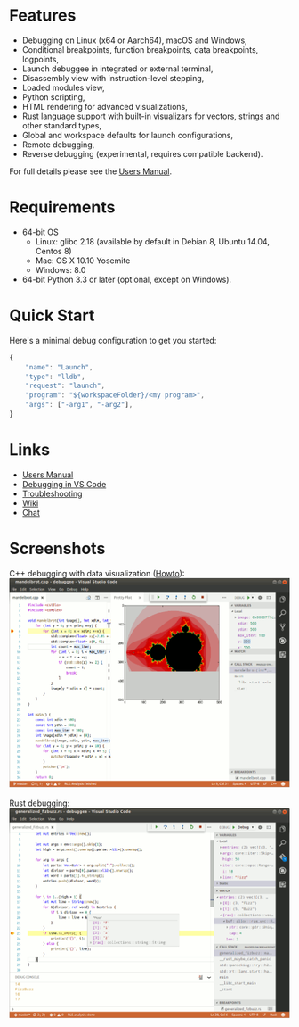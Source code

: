# Features
- Debugging on Linux (x64 or Aarch64), macOS and Windows,
- Conditional breakpoints, function breakpoints, data breakpoints, logpoints,
- Launch debuggee in integrated or external terminal,
- Disassembly view with instruction-level stepping,
- Loaded modules view,
- Python scripting,
- HTML rendering for advanced visualizations,
- Rust language support with built-in visualizars for vectors, strings and other standard types,
- Global and workspace defaults for launch configurations,
- Remote debugging,
- Reverse debugging (experimental, requires compatible backend).

For full details please see the [Users Manual](MANUAL.md).

# Requirements
- 64-bit OS
    - Linux: glibc 2.18 (available by default in Debian 8, Ubuntu 14.04, Centos 8)
    - Mac: OS X 10.10 Yosemite
    - Windows: 8.0
- 64-bit Python 3.3 or later (optional, except on Windows).

# Quick Start
Here's a minimal debug configuration to get you started:
```javascript
{
    "name": "Launch",
    "type": "lldb",
    "request": "launch",
    "program": "${workspaceFolder}/<my program>",
    "args": ["-arg1", "-arg2"],
}
```

# Links
- [Users Manual](MANUAL.md)
- [Debugging in VS Code](https://code.visualstudio.com/docs/editor/debugging)
- [Troubleshooting](https://github.com/vadimcn/vscode-lldb/wiki/Troubleshooting)
- [Wiki](https://github.com/vadimcn/vscode-lldb/wiki)
- [Chat](https://gitter.im/vscode-lldb/QnA)


# Screenshots

C++ debugging with data visualization ([Howto](https://github.com/vadimcn/vscode-lldb/wiki/Data-visualization)):<br>
![source](images/plotting.png)
<br>
<br>
Rust debugging:<br>
![source](images/source.png)


